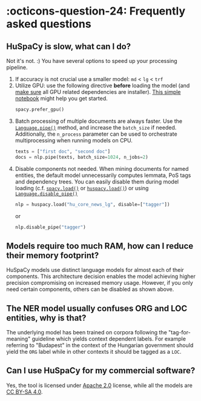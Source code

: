 <!--pytest-codeblocks:skipfile-->

# :octicons-question-24: Frequently asked questions

## HuSpaCy is slow, what can I do?

Not it's not. :) You have several options to speed up your processing pipeline.

1. If accuracy is not crucial use a smaller model: `md` < `lg` < `trf`
2. Utilize GPU: use the following directive **before** loading the model (and [make sure](https://spacy.io/usage#gpu) all GPU related dependencies are installer). [This simple notebook](https://colab.research.google.com/drive/1gD4OzCddbFM76yS1kWVDDbZd9rrCiho7#scrollTo=bPnMq5tGAiM7) might help you get started.
   ```python
   spacy.prefer_gpu()
   ```
3. Batch processing of multiple documents are always faster. Use the [`Language.pipe()`](https://spacy.io/api/language#pipe) method, and increase the `batch_size` if needed. Additionally, the `n_process` parameter can be used to orchestrate multiprocessing when running models on CPU.
   ```python
   texts = ["first doc", "second doc"]
   docs = nlp.pipe(texts, batch_size=1024, n_jobs=2)
   ```
4. Disable components not needed. When mining documents for named entities, the default model unnecessarily computes lemmata, PoS tags and dependency trees. You can easily disable them during model loading (c.f. [`spacy.load()`](https://spacy.io/api/top-level/#spacy.load) or [`huspacy.load()`](/reference/huspacy/__init__/#huspacy.load)) or using [`Language.disable_pipe()`](https://spacy.io/api/language/#disable_pipe)
   ```python
   nlp = huspacy.load("hu_core_news_lg", disable=["tagger"])
   ```
   or
   ```python
   nlp.disable_pipe("tagger")
   ```

## Models require too much RAM, how can I reduce their memory footprint?

HuSpaCy models use distinct language models for almost each of their components. This architecture decision enables the model achieving higher precision compromising on increased memory usage. However, if you only need certain components, others can be disabled as shown above.
   
## The NER model usually confuses ORG and LOC entities, why is that?

The underlying model has been trained on corpora following the "tag-for-meaning" guideline which yields context dependent labels. For example referring to "Budapest" in the context of the Hungarian government should yield the `ORG` label while in other contexts it should be tagged as a `LOC`.

## Can I use HuSpaCy for my commercial software?

Yes, the tool is licensed under [Apache 2.0](https://www.apache.org/licenses/LICENSE-2.0) license, while all the models are [CC BY-SA 4.0](https://creativecommons.org/licenses/by-sa/4.0/).
